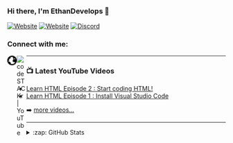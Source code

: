 ### Hi there, I'm EthanDevelops 👋



[![Website](https://img.shields.io/website?label=ethan.bennun.me&style=for-the-badge&url=https%3A%2F%2Fethan.bennun.me)](https://ethan.bennun.me)
[![Website](https://img.shields.io/website?label=bennun.me&style=for-the-badge&url=https%3A%2F%2Fbennun.me)](https://bennun.me)
[![Discord](https://img.shields.io/discord/768130260818329621?color=lightblue&label=Discord&style=for-the-badge)](https://discord.gg/V4vdX5b)

### Connect with me:

[<img align="left" alt="codeSTACKr.com" width="22px" src="https://raw.githubusercontent.com/iconic/open-iconic/master/svg/globe.svg" />][website]
[<img align="left" alt="codeSTACKr | YouTube" width="22px" src="https://cdn.jsdelivr.net/npm/simple-icons@v3/icons/youtube.svg" />][youtube]

---

### 📺 Latest YouTube Videos

<!-- YOUTUBE:START -->
- [Learn HTML Episode 2 : Start coding HTML!](https://www.youtube.com/watch?v=LLHnKy76GBM)
- [Learn HTML Episode 1 : Install Visual Studio Code](https://www.youtube.com/watch?v=ky3UCpUAeCg)
<!-- YOUTUBE:END -->

➡️ [more videos...](https://www.youtube.com/channel/UCjVyDoLpbc3T3sb63Q9l6bQ)

---

</details>

<details>
  <summary>:zap: GitHub Stats</summary>

<img align="left" alt="EthanDevelops's Github Stats" src="https://readme.bennun.me/api?username=EthanDevelops&show_icons=true&hide_border=true" />
</details>

[website]: https://ethandevelops.github.io
[youtube]: https://www.youtube.com/channel/UCjVyDoLpbc3T3sb63Q9l6bQ
